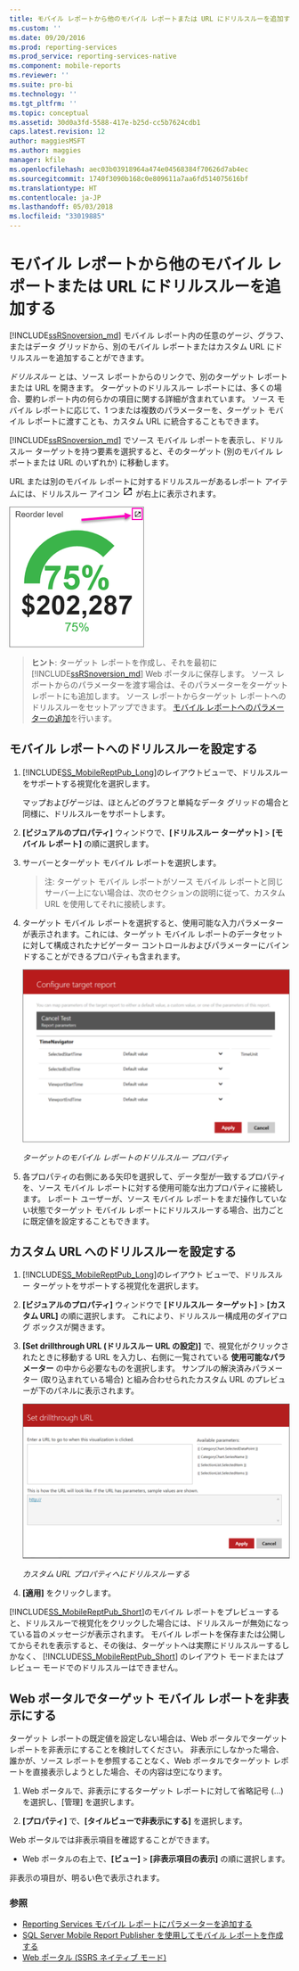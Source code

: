 ```yaml
---
title: モバイル レポートから他のモバイル レポートまたは URL にドリルスルーを追加する | Microsoft Docs
ms.custom: ''
ms.date: 09/20/2016
ms.prod: reporting-services
ms.prod_service: reporting-services-native
ms.component: mobile-reports
ms.reviewer: ''
ms.suite: pro-bi
ms.technology: ''
ms.tgt_pltfrm: ''
ms.topic: conceptual
ms.assetid: 30d0a3fd-5588-417e-b25d-cc5b7624cdb1
caps.latest.revision: 12
author: maggiesMSFT
ms.author: maggies
manager: kfile
ms.openlocfilehash: aec03b03918964a474e04568384f70626d7ab4ec
ms.sourcegitcommit: 1740f3090b168c0e809611a7aa6fd514075616bf
ms.translationtype: HT
ms.contentlocale: ja-JP
ms.lasthandoff: 05/03/2018
ms.locfileid: "33019885"
---
```

# <a name="add-drillthrough-from-a-mobile-report-to-other-mobile-reports-or-urls"></a>モバイル レポートから他のモバイル レポートまたは URL にドリルスルーを追加する
[!INCLUDE[ssRSnoversion_md](../../includes/ssrsnoversion-md.md)] モバイル レポート内の任意のゲージ、グラフ、またはデータ グリッドから、別のモバイル レポートまたはカスタム URL にドリルスルーを追加することができます。 

*ドリルスルー*  とは、ソース レポートからのリンクで、別のターゲット レポートまたは URL を開きます。 ターゲットのドリルスルー レポートには、多くの場合、要約レポート内の何らかの項目に関する詳細が含まれています。 ソース モバイル レポートに応じて、1 つまたは複数のパラメーターを、ターゲット モバイル レポートに渡すことも、カスタム URL に統合することもできます。  
  
[!INCLUDE[ssRSnoversion_md](../../includes/ssrsnoversion-md.md)] でソース モバイル レポートを表示し、ドリルスルー ターゲットを持つ要素を選択すると、そのターゲット (別のモバイル レポートまたは URL のいずれか) に移動します。  

URL または別のモバイル レポートに対するドリルスルーがあるレポート アイテムには、ドリルスルー アイコン ![mobile-report-drill-through-icon](../../reporting-services/mobile-reports/media/mobile-report-drill-through-icon.png) が右上に表示されます。

![mobile-report-gauge-drill-through](../../reporting-services/mobile-reports/media/mobile-report-gauge-drill-through.png) 

>**ヒント**: ターゲット レポートを作成し、それを最初に [!INCLUDE[ssRSnoversion_md](../../includes/ssrsnoversion-md.md)] Web ポータルに保存します。 ソース レポートからのパラメーターを渡す場合は、そのパラメーターをターゲット レポートにも追加します。 ソース レポートからターゲット レポートへのドリルスルーをセットアップできます。 [モバイル レポートへのパラメーターの追加](../../reporting-services/mobile-reports/add-parameters-to-a-mobile-report-reporting-services.md)を行います。
 
## <a name="set-up-drillthrough-to-a-mobile-report"></a>モバイル レポートへのドリルスルーを設定する  

1. [!INCLUDE[SS_MobileReptPub_Long](../../includes/ss-mobilereptpub-long.md)]のレイアウトビューで、ドリルスルーをサポートする視覚化を選択します。   

   マップおよびゲージは、ほとんどのグラフと単純なデータ グリッドの場合と同様に、ドリルスルーをサポートします。
   
2. **[ビジュアルのプロパティ]** ウィンドウで、**[ドリルスルー ターゲット]** > **[モバイル レポート]** の順に選択します。  
3. サーバーとターゲット モバイル レポートを選択します。  

   >注: ターゲット モバイル レポートがソース モバイル レポートと同じサーバー上にない場合は、次のセクションの説明に従って、カスタム URL を使用してそれに接続します。  
 
4. ターゲット モバイル レポートを選択すると、使用可能な入力パラメーターが表示されます。これには、ターゲット モバイル レポートのデータセットに対して構成されたナビゲーター コントロールおよびパラメーターにバインドすることができるプロパティも含まれます。  

   ![mobile-report-drillthrough-target](../../reporting-services/mobile-reports/media/mobile-report-drillthrough-target.PNG)
   
   *ターゲットのモバイル レポートのドリルスルー プロパティ*  
  
5. 各プロパティの右側にある矢印を選択して、データ型が一致するプロパティを、ソース モバイル レポートに対する使用可能な出力プロパティに接続します。 レポート ユーザーが、ソース モバイル レポートをまだ操作していない状態でターゲット モバイル レポートにドリルスルーする場合、出力ごとに既定値を設定することもできます。  
  
## <a name="set-up-a-drillthrough-to-a-custom-url"></a>カスタム URL へのドリルスルーを設定する  
  
1. [!INCLUDE[SS_MobileReptPub_Long](../../includes/ss-mobilereptpub-long.md)]のレイアウト ビューで、ドリルスルー ターゲットをサポートする視覚化を選択します。    
2. **[ビジュアルのプロパティ]** ウィンドウで **[ドリルスルー ターゲット]** > **[カスタム URL]** の順に選択します。  これにより、ドリルスルー構成用のダイアログ ボックスが開きます。  
  
3. **[Set drillthrough URL (ドリルスルー URL の設定)]** で、視覚化がクリックされたときに移動する URL を入力し、右側に一覧されている **使用可能なパラメーター** の中から必要なものを選択します。 サンプルの解決済みパラメーター (取り込まれている場合) と組み合わせられたカスタム URL のプレビューが下のパネルに表示されます。  
  
   ![mobile-report-drillthrough-url](../../reporting-services/mobile-reports/media/mobile-report-drillthrough-url.PNG)
  
   *カスタム URL プロパティへにドリルスルーする*  
  
4. **[適用]** をクリックします。  

  
[!INCLUDE[SS_MobileReptPub_Short](../../includes/ss-mobilereptpub-short.md)]のモバイル レポートをプレビューすると、ドリルスルーで視覚化をクリックした場合には、ドリルスルーが無効になっている旨のメッセージが表示されます。 モバイル レポートを保存または公開してからそれを表示すると、その後は、ターゲットへは実際にドリルスルーするしかなく、 [!INCLUDE[SS_MobileReptPub_Short](../../includes/ss-mobilereptpub-short.md)] のレイアウト モードまたはプレビュー モードでのドリルスルーはできません。  

## <a name="hide-a-target-mobile-report-on-the-web-portal"></a>Web ポータルでターゲット モバイル レポートを非表示にする
ターゲット レポートの既定値を設定しない場合は、Web ポータルでターゲット レポートを非表示にすることを検討してください。 非表示にしなかった場合、誰かが、ソース レポートを参照することなく、Web ポータルでターゲット レポートを直接表示しようとした場合、その内容は空になります。

1. Web ポータルで、非表示にするターゲット レポートに対して省略記号 (...) を選択し、[管理] を選択します。

2. **[プロパティ]** で、**[タイルビューで非表示にする]** を選択します。

Web ポータルでは非表示項目を確認することができます。 

* Web ポータルの右上で、**[ビュー]** > **[非表示項目の表示]** の順に選択します。 

非表示の項目が、明るい色で表示されます。
    
### <a name="see-also"></a>参照  
 
* [Reporting Services モバイル レポートにパラメーターを追加する](../../reporting-services/mobile-reports/add-parameters-to-a-mobile-report-reporting-services.md)
* [SQL Server Mobile Report Publisher を使用してモバイル レポートを作成する](../../reporting-services/mobile-reports/create-mobile-reports-with-sql-server-mobile-report-publisher.md) 
* [Web ポータル (SSRS ネイティブ モード)](../../reporting-services/web-portal-ssrs-native-mode.md)

